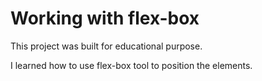 # Working with flex-box

This project was built for educational purpose.

I learned how to use flex-box tool to position the elements.





